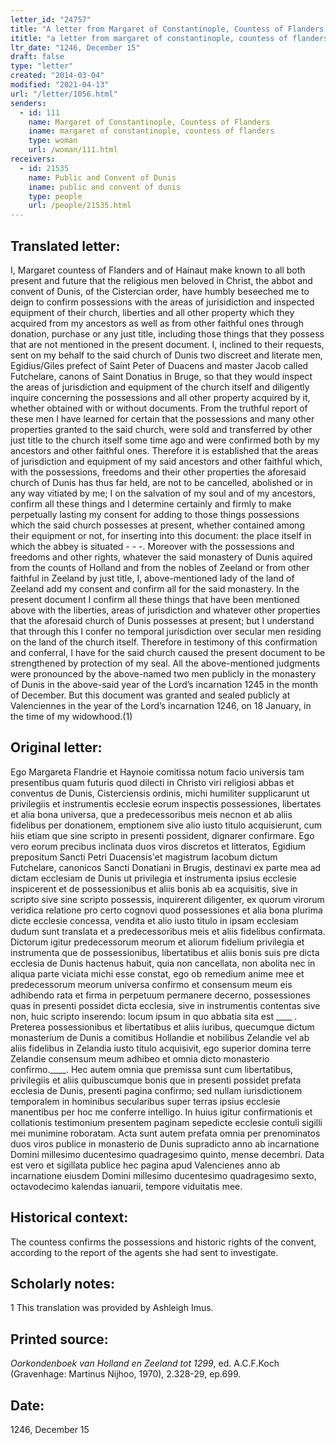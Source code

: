 ```yaml
---
letter_id: "24757"
title: "A letter from Margaret of Constantinople, Countess of Flanders (1246, December 15)"
ititle: "a letter from margaret of constantinople, countess of flanders (1246, december 15)"
ltr_date: "1246, December 15"
draft: false
type: "letter"
created: "2014-03-04"
modified: "2021-04-13"
url: "/letter/1056.html"
senders:
  - id: 111
    name: Margaret of Constantinople, Countess of Flanders
    iname: margaret of constantinople, countess of flanders
    type: woman
    url: /woman/111.html
receivers:
  - id: 21535
    name: Public and Convent of Dunis
    iname: public and convent of dunis
    type: people
    url: /people/21535.html
---
```

<h2> Translated letter:</h2>I, Margaret countess of Flanders and of Hainaut make known to all both present and future that the religious men beloved in Christ, the abbot and convent of Dunis, of the Cistercian order, have humbly beseeched me to deign to confirm possessions with the areas of jurisidiction and inspected equipment of their church, liberties and all other property which they acquired from my ancestors as well as from other faithful ones through donation, purchase or any just title, including those things that they possess that are not mentioned in the present document.  I, inclined to their requests, sent on my behalf to the said church of Dunis two discreet and literate men, Egidius/Giles prefect of Saint Peter of Duacens and master Jacob called Futchelare, canons of Saint Donatius in Bruge, so that they would inspect the areas of jurisdiction and equipment of the church itself and diligently inquire concerning the possessions and all other property acquired by it, whether obtained with or without documents.  From the truthful report of these men I have learned for certain that the possessions and many other properties granted to the said church, were sold and transferred by other just title to the church itself some time ago and were confirmed both by my ancestors and other faithful ones.  Therefore it is established that the areas of jurisdiction and equipment of my said ancestors and other faithful which, with the possessions, freedoms and their other properties the aforesaid church of Dunis has thus far held, are not to be cancelled, abolished or in any way vitiated by me; I on the salvation of my soul and of my ancestors, confirm all these things and I determine certainly and firmly to make perpetually lasting my consent for adding to those things possessions which the said church possesses at present, whether contained among their equipment or not, for inserting into this document: the place itself in which the abbey is situated - - -.  Moreover with the possessions and freedoms and other rights, whatever the said monastery of Dunis aquired from the counts of Holland and from the nobles of Zeeland or from other faithful in Zeeland by just title, I, above-mentioned lady of the land of Zeeland add my consent and confirm all for the said monastery.  In the present document I confirm all these things that have been mentioned above with the liberties, areas of jurisdiction and whatever other properties that the aforesaid church of Dunis possesses at present; but I understand that through this I confer no temporal jurisdiction over secular men residing on the land of the church itself.
	Therefore in testimony of this confirmation and conferral, I have for the said church caused the present document to be strengthened by protection of my seal.
	All the above-mentioned judgments were pronounced by the above-named two men publicly in the monastery of Dunis in the above-said year of the Lord’s incarnation 1245 in the month of December.  But this document was granted and sealed publicly at Valenciennes in the year of the Lord’s incarnation 1246, on 18 January, in the time of my widowhood.(1)
<h2 class="mt-4"> Original letter:</h2>Ego Margareta Flandrie et Haynoie comitissa notum facio universis tam presentibus quam futuris quod dilecti in Christo viri religiosi abbas et conventus de Dunis, Cisterciensis ordinis, michi humiliter supplicarunt ut privilegiis et instrumentis ecclesie eorum inspectis possessiones,  libertates et alia bona universa, que a predecessoribus meis necnon et ab aliis fidelibus per donationem,  emptionem sive alio iusto titulo acquisierunt, cum hiis etiam que sine scripto in presenti possident, dignarer confirmare. Ego vero eorum precibus inclinata duos viros discretos et litteratos, Egidium prepositum Sancti Petri Duacensis'et magistrum Iacobum dictum Futchelare, canonicos Sancti Donatiani in Brugis, destinavi ex parte mea ad dictam ecclesiam de Dunis ut privilegia et instrumenta ipsius ecclesie inspicerent et de possessionibus et aliis bonis ab ea acquisitis, sive in scripto sive sine scripto possessis, inquirerent diligenter, ex quorum virorum veridica relatione pro certo cognovi quod possessiones et alia bona plurima dicte ecclesie concessa, vendita et alio iusto titulo in ipsam ecclesiam dudum sunt translata et a predecessoribus meis et aliis fidelibus confirmata. Dictorum igitur predecessorum meorum et aliorum fidelium privilegia et instrumenta que de possessionibus, libertatibus et aliis bonis suis pre dicta ecclesia de Dunis hactenus habuit, quia non cancellata, non abolita nec in aliqua parte viciata michi esse constat, ego ob remedium anime mee et predecessorum meorum universa confirmo et consensum meum eis adhibendo rata et firma in perpetuum permanere decerno, possessiones quas  in presenti possidet dicta ecclesia, sive in instrumentis contentas sive non, huic scripto inserendo: locum ipsum in quo abbatia sita est  ____	. Preterea possessionibus et libertatibus et aliis iuribus, quecumque dictum monasterium de Dunis a comitibus Hollandie et nobilibus Zelandie vel ab aliis fidelibus in Zelandia iusto titulo acquisivit, ego superior domina terre Zelandie consensum meum adhibeo et omnia dicto monasterio confirmo.____.
Hec autem omnia que premissa sunt cum libertatibus, privilegiis et aliis quibuscumque bonis que in presenti possidet prefata ecclesia de Dunis, presenti pagina confirmo; sed nullam iurisdictionem temporalem in hominibus secularibus super terras ipsius ecclesie manentibus per hoc me conferre intelligo.
In huius igitur confirmationis et collationis testimonium presentem paginam sepedicte ecclesie contuli sigilli mei munimine roboratam. Acta sunt autem prefata omnia per prenominatos duos viros publice in monasterio de Dunis supradicto anno ab incarnatione Domini millesimo ducentesimo quadragesimo quinto, mense decembri. Data est vero et sigillata publice hec pagina apud Valencienes anno ab incarnatione eiusdem Domini millesimo ducentesimo quadragesimo sexto, octavodecimo kalendas ianuarii, tempore viduitatis mee.
<h2 class="mt-4"> Historical context:</h2>The countess confirms the possessions and historic rights of the convent, according to the report of the agents she had sent to investigate.
<h2 class="mt-4"> Scholarly notes:</h2>1 This translation was provided by Ashleigh Imus.
<h2 class="mt-4"> Printed source:</h2><p><em>Oorkondenboek van Holland en Zeeland tot 1299</em>, ed. A.C.F.Koch (Gravenhage: Martinus Nijhoo, 1970), 2.328-29, ep.699.</p><h2 class="mt-4"> Date:</h2>1246, December 15